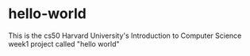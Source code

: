 # hello-world
This is the cs50 Harvard University's Introduction to Computer Science week1 project called "hello world"
